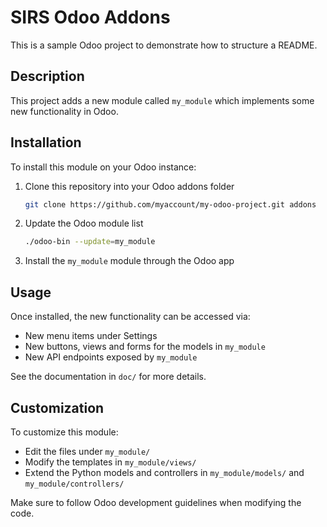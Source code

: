 # SIRS Odoo Addons

This is a sample Odoo project to demonstrate how to structure a README.

## Description

This project adds a new module called `my_module` which implements some new functionality in Odoo.

## Installation

To install this module on your Odoo instance:

1. Clone this repository into your Odoo addons folder

    ```sh
    git clone https://github.com/myaccount/my-odoo-project.git addons
    ```

2. Update the Odoo module list

    ```sh
    ./odoo-bin --update=my_module
    ```

3. Install the `my_module` module through the Odoo app

## Usage

Once installed, the new functionality can be accessed via:

- New menu items under Settings
- New buttons, views and forms for the models in `my_module`
- New API endpoints exposed by `my_module`

See the documentation in `doc/` for more details.

## Customization

To customize this module:

- Edit the files under `my_module/`
- Modify the templates in `my_module/views/`
- Extend the Python models and controllers in `my_module/models/` and `my_module/controllers/`

Make sure to follow Odoo development guidelines when modifying the code.
